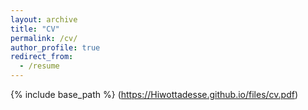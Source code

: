 ```yaml
---
layout: archive
title: "CV"
permalink: /cv/
author_profile: true
redirect_from:
  - /resume
---
```


{% include base_path %}
(https://Hiwottadesse.github.io/files/cv.pdf)